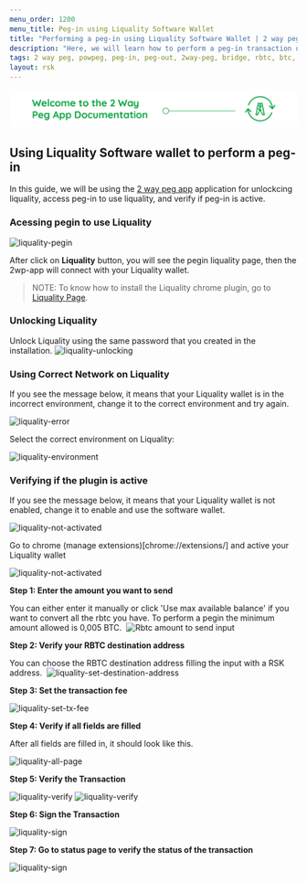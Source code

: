 ```yaml
---
menu_order: 1200
menu_title: Peg-in using Liquality Software Wallet
title: "Performing a peg-in using Liquality Software Wallet | 2 way peg app Documentation"
description: "Here, we will learn how to perform a peg-in transaction using the Liquality Software Wallet."
tags: 2 way peg, powpeg, peg-in, peg-out, 2way-peg, bridge, rbtc, btc, testnet, mainnet, trezor, liquality, leger, guide, setup, integrate, use
layout: rsk
---
```


![2 way peg app banner](/assets/img/guides/two-way-peg-app/banner.jpg)

## Using Liquality Software wallet to perform a peg-in

In this guide, we will be using the [2 way peg app](https://app.2wp.rootstock.io/) application for unlockcing liquality, access peg-in to use liquality, and verify if peg-in is active.

### Acessing pegin to use Liquality

![liquality-pegin](/assets/img/guides/two-way-peg-app/liquality/pegin/1.png)

After click on **Liquality** button, you will see the pegin liquality page, then the 2wp-app will connect with your Liquality wallet.

> NOTE: To know how to install the Liquality chrome plugin, go to [Liquality Page](https://liquality.io/).

### Unlocking Liquality

Unlock Liquality using the same password that you created in the installation.
![liquality-unlocking](/assets/img/guides/two-way-peg-app/liquality/pegin/7.png)

### Using Correct Network on Liquality

If you see the message below, it means that your Liquality wallet is in the incorrect environment, change it to the correct environment and try again.

![liquality-error](/assets/img/guides/two-way-peg-app/liquality/pegin/3.png)

Select the correct environment on Liquality:

![liquality-environment](/assets/img/guides/two-way-peg-app/liquality/pegin/4.png)

### Verifying if the plugin is active

If you see the message below, it means that your Liquality wallet is not enabled, change it to enable and use the software wallet.

![liquality-not-activated](/assets/img/guides/two-way-peg-app/liquality/pegin/5.png)

Go to chrome (manage extensions)[chrome://extensions/] and active your Liquality wallet

![liquality-not-activated](/assets/img/guides/two-way-peg-app/liquality/pegin/6.png)

**Step 1: Enter the amount you want to send**

You can either enter it manually or click 'Use max available balance' if you want to convert all the rbtc you have. To perform a pegin the minimum amount allowed is 0,005 BTC.
​
![Rbtc amount to send input](/assets/img/guides/two-way-peg-app/liquality/8.png)

**Step 2: Verify your RBTC destination address**

You can choose the RBTC destination address filling the input with a RSK address.
​
![liquality-set-destination-address](/assets/img/guides/two-way-peg-app/liquality/9a.png)

**Step 3: Set the transaction fee**

![liquality-set-tx-fee](/assets/img/guides/two-way-peg-app/liquality/10.png)

**Step 4: Verify if all fields are filled**

After all fields are filled in, it should look like this.

![liquality-all-page](/assets/img/guides/two-way-peg-app/liquality/11.png)

**Step 5: Verify the Transaction**

![liquality-verify](/assets/img/guides/two-way-peg-app/liquality/confirm-details.png)
![liquality-verify](/assets/img/guides/two-way-peg-app/liquality/summary.png)

**Step 6: Sign the Transaction**

![liquality-sign](/assets/img/guides/two-way-peg-app/liquality/sign.png)

**Step 7: Go to status page to verify the status of the transaction**

![liquality-sign](/assets/img/guides/two-way-peg-app/liquality/summary.png)



